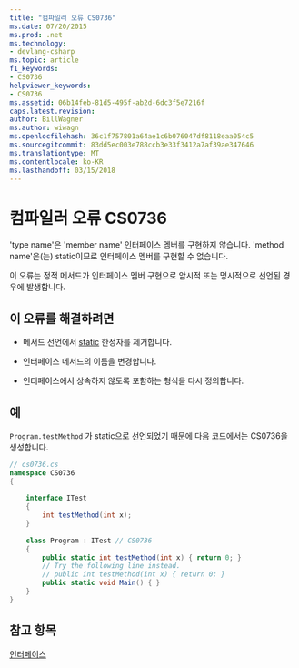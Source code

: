 ```yaml
---
title: "컴파일러 오류 CS0736"
ms.date: 07/20/2015
ms.prod: .net
ms.technology:
- devlang-csharp
ms.topic: article
f1_keywords:
- CS0736
helpviewer_keywords:
- CS0736
ms.assetid: 06b14feb-81d5-495f-ab2d-6dc3f5e7216f
caps.latest.revision: 
author: BillWagner
ms.author: wiwagn
ms.openlocfilehash: 36c1f757801a64ae1c6b076047df8118eaa054c5
ms.sourcegitcommit: 83dd5ec003e788ccb3e33f3412a7af39ae347646
ms.translationtype: MT
ms.contentlocale: ko-KR
ms.lasthandoff: 03/15/2018
---
```

# <a name="compiler-error-cs0736"></a>컴파일러 오류 CS0736
'type name'은 'member name' 인터페이스 멤버를 구현하지 않습니다. 'method name'은(는) static이므로 인터페이스 멤버를 구현할 수 없습니다.  
  
 이 오류는 정적 메서드가 인터페이스 멤버 구현으로 암시적 또는 명시적으로 선언된 경우에 발생합니다.  
  
## <a name="to-correct-this-error"></a>이 오류를 해결하려면  
  
-   메서드 선언에서 [static](../../csharp/language-reference/keywords/static.md) 한정자를 제거합니다.  
  
-   인터페이스 메서드의 이름을 변경합니다.  
  
-   인터페이스에서 상속하지 않도록 포함하는 형식을 다시 정의합니다.  
  
## <a name="example"></a>예  
 `Program.testMethod` 가 static으로 선언되었기 때문에 다음 코드에서는 CS0736을 생성합니다.  
  
```csharp  
// cs0736.cs  
namespace CS0736  
{     
  
    interface ITest  
    {  
        int testMethod(int x);  
    }  
  
    class Program : ITest // CS0736  
    {  
        public static int testMethod(int x) { return 0; }  
        // Try the following line instead.  
        // public int testMethod(int x) { return 0; }  
        public static void Main() { }  
    }      
}  
```  
  
## <a name="see-also"></a>참고 항목  
 [인터페이스](../../csharp/programming-guide/interfaces/index.md)
